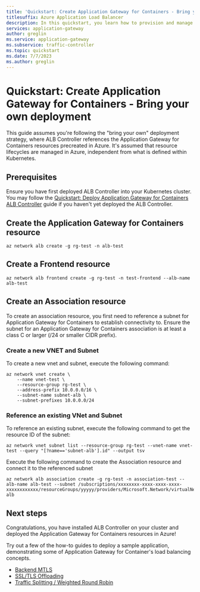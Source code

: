 ```yaml
---
title: 'Quickstart: Create Application Gateway for Containers - Bring your own deployment'
titlesuffix: Azure Application Load Balancer
description: In this quickstart, you learn how to provision and manage the Application Gateway for Containers Azure resources independent from Kubernetes configuration.
services: application-gateway
author: greglin
ms.service: application-gateway
ms.subservice: traffic-controller
ms.topic: quickstart
ms.date: 7/7/2023
ms.author: greglin
---
```


# Quickstart: Create Application Gateway for Containers - Bring your own deployment

This guide assumes you're following the "bring your own" deployment strategy, where ALB Controller references the Application Gateway for Containers resources precreated in Azure. It's assumed that resource lifecycles are managed in Azure, independent from what is defined within Kubernetes. 

## Prerequisites

Ensure you have first deployed ALB Controller into your Kubernetes cluster.  You may follow the [Quickstart: Deploy Application Gateway for Containers ALB Controller](quickstart-deploy-application-gateway-for-containers-alb-controller.md) guide if you haven't yet deployed the ALB Controller.

## Create the Application Gateway for Containers resource

```azurecli-interactive
az network alb create -g rg-test -n alb-test
```

## Create a Frontend resource

```azurecli-interactive
az network alb frontend create -g rg-test -n test-frontend --alb-name alb-test
```

## Create an Association resource

To create an association resource,  you first need to reference a subnet for Application Gateway for Containers to establish connectivity to.  Ensure the subnet for an Application Gateway for Containers association is at least a class C or larger (/24 or smaller CIDR prefix).

### Create a new VNET and Subnet
To create a new vnet and subnet, execute the following command:
```azurecli-interactive
az network vnet create \
    --name vnet-test \
    --resource-group rg-test \
    --address-prefix 10.0.0.0/16 \
    --subnet-name subnet-alb \
    --subnet-prefixes 10.0.0.0/24
```
### Reference an existing VNet and Subnet
To reference an existing subnet, execute the following command to get the resource ID of the subnet:
```azurecli-interactive
az network vnet subnet list --resource-group rg-test --vnet-name vnet-test --query "[?name=='subnet-alb'].id" --output tsv
```

Execute the following command to create the Association resource and connect it to the referenced subnet
```azurecli-interactive
az network alb association create -g rg-test -n association-test --alb-name alb-test --subnet /subscriptions/xxxxxxxx-xxxx-xxxx-xxxx-xxxxxxxxxxxx/resourceGroups/yyyyy/providers/Microsoft.Network/virtualNetworks/zzzzzz/subnets/subnet-alb
```

## Next steps

Congratulations, you have installed ALB Controller on your cluster and deployed the Application Gateway for Containers resources in Azure!

Try out a few of the how-to guides to deploy a sample application, demonstrating some of Application Gateway for Container's load balancing concepts.
- [Backend MTLS](how-to-backend-mtls.md)
- [SSL/TLS Offloading](how-to-ssl-offloading.md)
- [Traffic Splitting / Weighted Round Robin](how-to-traffic-splitting.md)
